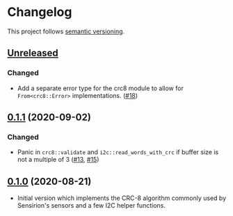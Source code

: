 # Changelog

This project follows [semantic versioning](https://semver.org/).

## [Unreleased]

### Changed

 * Add a separate error type for the crc8 module to allow for
   `From<crc8::Error>` implementations.
   ([#18](https://github.com/Sensirion/sensirion-i2c-rs/pull/18/))

## [0.1.1] (2020-09-02)

### Changed

 * Panic in `crc8::validate` and `i2c::read_words_with_crc` if buffer size is
   not a multiple of 3
   ([#13](https://github.com/Sensirion/sensirion-i2c-rs/pull/13),
   [#15](https://github.com/Sensirion/sensirion-i2c-rs/pull/15))

## [0.1.0] (2020-08-21)

 * Initial version which implements the CRC-8 algorithm commonly used by
   Sensirion's sensors and a few I2C helper functions.

[Unreleased]: https://github.com/Sensirion/sensirion-i2c-rs/compare/v0.1.1..master
[0.1.1]: https://github.com/Sensirion/sensirion-i2c-rs/compare/v0.1.0..v0.1.1
[0.1.0]: https://github.com/Sensirion/sensirion-i2c-rs/releases/tag/v0.1.0
